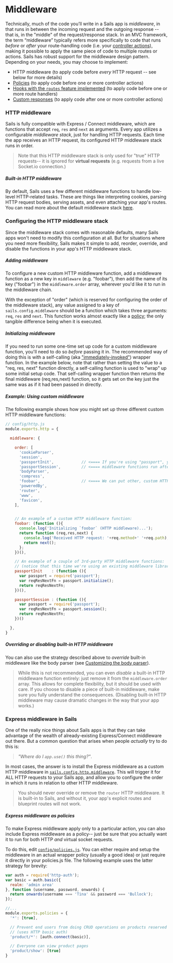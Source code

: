 # Middleware

Technically, much of the code you&rsquo;ll write in a Sails app is _middleware_, in that runs in between the incoming request and the outgoing response -- that is, in the "middle" of the request/response stack.  In an MVC framework, the term &ldquo;middleware&rdquo; typically refers more specifically to code that runs _before_ or _after_ your route-handling code (i.e. your [controller actions](https://sailsjs.com/documentation/concepts/Controllers?q=actions)), making it possible to apply the same piece of code to multiple routes or actions.  Sails has robust support for the middleware design pattern.  Depending on your needs, you may choose to implement:

* HTTP middleware (to apply code before _every_ HTTP request -- see below for more details)
* [Policies](https://sailsjs.com/documentation/concepts/policies) (to apply code before one or more controller actions)
* [Hooks with the `routes` feature implemented](https://sailsjs.com/documentation/concepts/extending-sails/hooks/hook-specification/routes) (to apply code before one or more route handlers)
* [Custom responses](https://sailsjs.com/documentation/concepts/custom-responses) (to apply code after one or more controller actions)

### HTTP middleware

Sails is fully compatible with Express / Connect middleware, which are functions that accept `req`, `res` and `next` as arguments.  Every app utilizes a configurable _middleware stack_, just for handling HTTP requests.  Each time the app receives an HTTP request, its configured HTTP middleware stack runs in order.

> Note that this HTTP middleware stack is only used for "true" HTTP requests-- it is ignored for **virtual requests** (e.g. requests from a live Socket.io connection.)

##### Built-in HTTP middleware

By default, Sails uses a few different middleware functions to handle low-level HTTP-related tasks.  These are things like interpreting cookies, parsing HTTP request bodies, serving assets, and even attaching your app's routes.  You can read more about the default middleware stack [here](https://sailsjs.com/documentation/concepts/middleware/conventional-defaults).


### Configuring the HTTP middleware stack

Since the middleware stack comes with reasonable defaults, many Sails apps won't need to modify this configuration at all.  But for situations where you need more flexibility, Sails makes it simple to add, reorder, override, and disable the functions in your app's HTTP middleware stack.

##### Adding middleware
To configure a new custom HTTP middleware function, add a middleware function as a new key in `middleware` (e.g. "foobar"), then add the name of its key ("foobar") in the `middleware.order` array, wherever you'd like it to run in the middleware chain.

With the exception of "order" (which is reserved for configuring the order of the middleware stack), any value assigned to a key of `sails.config.middleware` should be a function which takes three arguments: `req`, `res` and `next`.  This function works almost exactly like a [policy](https://sailsjs.com/documentation/concepts/policies); the only tangible difference being when it is executed.

##### Initializing middleware
If you need to run some one-time set up code for a custom middleware function, you'll need to do so _before_ passing it in.  The recommended way of doing this is with a self-calling (aka ["immediately-invoked"](https://en.wikipedia.org/wiki/Immediately-invoked_function_expression)) wrapper function.  In the example below, note that rather than setting the value to a "req, res, next" function directly, a self-calling function is used to "wrap" up some initial setup code.  That self-calling wrapper function then returns the final middleware (req,res,next) function, so it gets set on the key just the same was as if it had been passed in directly.

##### Example: Using custom middleware
The following example shows how you might set up three different custom HTTP middleware functions:

```js
// config/http.js
module.exports.http = {

  middleware: {

    order: [
      'cookieParser',
      'session',
      'passportInit',            // <==== If you're using "passport", you'll want to have its two
      'passportSession',         // <==== middleware functions run after "session".
      'bodyParser',
      'compress',
      'foobar',                  // <==== We can put other, custom HTTP middleware like this wherever we want.
      'poweredBy',
      'router',
      'www',
      'favicon',
    ],


    // An example of a custom HTTP middleware function:
    foobar: (function (){
      console.log('Initializing `foobar` (HTTP middleware)...');
      return function (req,res,next) {
        console.log('Received HTTP request: '+req.method+' '+req.path);
        return next();
      };
    })(),

    // An example of a couple of 3rd-party HTTP middleware functions:
    // (notice that this time we're using an existing middleware library from npm)
    passportInit    : (function (){
      var passport = require('passport');
      var reqResNextFn = passport.initialize();
      return reqResNextFn;
    })(),

    passportSession : (function (){
      var passport = require('passport');
      var reqResNextFn = passport.session();
      return reqResNextFn;
    })()

  },
}
```

##### Overriding or disabling built-in HTTP middleware

You can also use the strategy described above to _override_ built-in middleware like the body parser (see [Customizing the body parser](https://sailsjs.com/documentation/reference/configuration/sails-config-http#?customizing-the-body-parser)).

> While this is not recommended, you can even _disable_ a built-in HTTP middleware function entirely: just remove it from the `middleware.order` array.  This allows for complete flexibility, but it should be used with care.  If you choose to disable a piece of built-in middleware, make sure you fully understand the consequences.  (Disabling built-in HTTP middleware may cause dramatic changes in the way that your app works.)


### Express middleware in Sails

One of the really nice things about Sails apps is that they can take advantage of the wealth of already-existing Express/Connect middleware out there.  But a common question that arises when people _actually_ try to do this is:

> _"Where do I `app.use()` this thing?"_.

In most cases, the answer is to install the Express middleware as a custom HTTP middleware in [`sails.config.http.middleware`](https://sailsjs.com/documentation/reference/sails.config/sails.config.http.html).  This will trigger it for ALL HTTP requests to your Sails app, and allow you to configure the order in which it runs in relation to other HTTP middleware.

> You should never override or remove the `router` HTTP middleware.  It is built-in to Sails, and without it, your app's explicit routes and blueprint routes will not work.


##### Express middleware as policies

To make Express middleware apply only to a particular action, you can also include Express middleware as a policy-- just be sure that you actually want it to run for both HTTP _and_ virtual socket requests.

To do this, edit [`config/policies.js`](https://sailsjs.com/documentation/reference/sails.config/sails.config.policies.html).  You can either require and setup the middleware in an actual wrapper policy (usually a good idea) or just require it directly in your policies.js file.  The following example uses the latter strategy for brevity:

```js
var auth = require('http-auth');
var basic = auth.basic({
  realm: 'admin area'
}, function (username, password, onwards) {
  return onwards(username === 'Tina' && password === 'Bullock');
});

//...
module.exports.policies = {
  '*': [true],

  // Prevent end users from doing CRUD operations on products reserved for admins
  // (uses HTTP basic auth)
  'product/*': [auth.connect(basic)],

  // Everyone can view product pages
  'product/show': [true]
}
```



<!--

  FUTURE:

### Advanced Express Middleware In Sails

You can actually do this in a few different ways, depending on your needs.



Generally, the following best-practices apply:

If you want a middleware function

+ If you want a piece of middleware to run only when your app's explicit or blueprint routes are matched, you should include it as a policy.
+ this will run passport for all incoming http requests, including images, css, etc.

If you want a middleware function to run for all you should include it at the top of your `config/routes.js` as a wildcard route.  for your controller (both HTTP and virtual) requests
-->






<docmeta name="displayName" value="Middleware">
